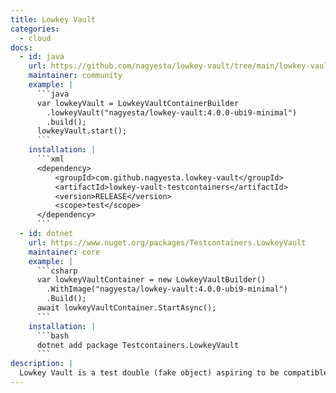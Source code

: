 ```yaml
---
title: Lowkey Vault
categories:
  - cloud
docs:
  - id: java
    url: https://github.com/nagyesta/lowkey-vault/tree/main/lowkey-vault-testcontainers
    maintainer: community
    example: |
      ```java
      var lowkeyVault = LowkeyVaultContainerBuilder
        .lowkeyVault("nagyesta/lowkey-vault:4.0.0-ubi9-minimal")
        .build();
      lowkeyVault.start();
      ```
    installation: |
      ```xml
      <dependency>
          <groupId>com.github.nagyesta.lowkey-vault</groupId>
          <artifactId>lowkey-vault-testcontainers</artifactId>
          <version>RELEASE</version>
          <scope>test</scope>
      </dependency>
      ```
  - id: dotnet
    url: https://www.nuget.org/packages/Testcontainers.LowkeyVault
    maintainer: core
    example: |
      ```csharp
      var lowkeyVaultContainer = new LowkeyVaultBuilder()
        .WithImage("nagyesta/lowkey-vault:4.0.0-ubi9-minimal")
        .Build();
      await lowkeyVaultContainer.StartAsync();
      ```
    installation: |
      ```bash
      dotnet add package Testcontainers.LowkeyVault
      ```
description: |
  Lowkey Vault is a test double (fake object) aspiring to be compatible with Azure Key Vault REST APIs.
---
```

